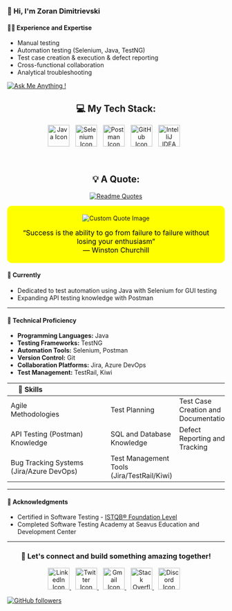 ### 👋 Hi, I'm Zoran Dimitrievski

#### 👨‍💻 Experience and Expertise
- Manual testing
- Automation testing (Selenium, Java, TestNG)
- Test case creation & execution & defect reporting
- Cross-functional collaboration
- Analytical troubleshooting

[![Ask Me Anything !](https://img.shields.io/badge/Ask%20me-anything-1abc9c.svg)](https://www.linkedin.com/in/zoran-dimitrievski/) 


<div align="center">
  <div>
  <h2>💻 My Tech Stack:</h2>
  <a href="https://skillicons.dev" style="display: inline-block; margin-right: 10px;">
    <img src="https://skillicons.dev/icons?i=java" alt="Java Icon" width="50" height="50">
  </a>
  <a href="https://skillicons.dev" style="display: inline-block; margin-right: 10px;">
    <img src="https://skillicons.dev/icons?i=selenium" alt="Selenium Icon" width="50" height="50">
  </a>
  <a href="https://skillicons.dev" style="display: inline-block; margin-right: 10px;">
    <img src="https://skillicons.dev/icons?i=postman" alt="Postman Icon" width="50" height="50">
  </a>
  <a href="https://skillicons.dev" style="display: inline-block; margin-right: 10px;">
    <img src="https://skillicons.dev/icons?i=github" alt="GitHub Icon" width="50" height="50">
  </a>
  <a href="https://upload.wikimedia.org/wikipedia/commons/archive/9/9c/20200803071015%21IntelliJ_IDEA_Icon.svg" style="display: inline-block; margin-right: 10px;">
    <img src="https://static-00.iconduck.com/assets.00/intellij-idea-icon-1024x1014-qi27z6hu.png" alt="IntelliJ IDEA Icon" width="50" height="50">
  </a>
</div>

  &nbsp;&nbsp;&nbsp;
  
 <h2>💡 A Quote:</h2> 
 
  [![Readme Quotes](https://quotes-github-readme.vercel.app/api?type=horizontal&theme=nord)](https://github.com/piyushsuthar/github-readme-quotes)


</div>

<div style="background-color: yellow; padding: 20px; border-radius: 10px; text-align: center;">
  <img src="https://i.etsystatic.com/7388389/r/il/09f150/1904765266/il_794xN.1904765266_bsra.jpg" alt="Custom Quote Image" style="max-width: 100%; margin-bottom: 15px;">
  <p style="color: black; font-size: 16px; margin: 0;">“Success is the ability to go from failure to failure without losing your enthusiasm”<br>― Winston Churchill</p>
</div>



#### 🌱 Currently
- Dedicated to test automation using Java with Selenium for GUI testing
- Expanding API testing knowledge with Postman

---

#### 🚀 Technical Proficiency
- **Programming Languages:** Java
- **Testing Frameworks:** TestNG
- **Automation Tools:** Selenium, Postman
- **Version Control:** Git
- **Collaboration Platforms:** Jira, Azure DevOps
- **Test Management:** TestRail, Kiwi




| 💪 Skills                             |        |                   |
|---|---|---|
| Agile Methodologies                        | Test Planning | Test Case Creation and Documentation |
| API Testing (Postman) Knowledge                  | SQL and Database Knowledge      | Defect Reporting and Tracking     |
| Bug Tracking Systems (Jira/Azure DevOps)             | Test Management Tools (Jira/TestRail/Kiwi) |                   |


---

#### 🌟 Acknowledgments
- Certified in Software Testing - [ISTQB® Foundation Level](https://rb.gy/qs63au)
- Completed Software Testing Academy at Seavus Education and Development Center

---

<div align="center">
  <h3>🤝 Let's connect and build something amazing together!</h3>
  <a href="https://www.linkedin.com/in/zoran-dimitrievski/" target="_blank" style="margin-right: 10px;">
    <img src="https://skillicons.dev/icons?i=linkedin" alt="LinkedIn Icon" width="50" height="50">
  </a>
  <a href="https://twitter.com/Z0ck0" target="_blank" style="margin-right: 10px;">
    <img src="https://skillicons.dev/icons?i=twitter" alt="Twitter Icon" width="50" height="50">
  </a>
  <a href="mailto:zzdimitrievski@gmail.com" target="_blank" style="margin-right: 10px;">
    <img src="https://skillicons.dev/icons?i=gmail" alt="Gmail Icon" width="50" height="50">
  </a>
  <a href="https://stackoverflow.com/users/21779746/zoran-dimitrievski" target="_blank" style="margin-right: 10px;">
    <img src="https://skillicons.dev/icons?i=stackoverflow" alt="Stack Overflow Icon" width="50" height="50">
  </a>
  <a href="https://discord.com/channels/@z0ck0_" target="_blank" style="margin-right: 10px;">
    <img src="https://skillicons.dev/icons?i=discord" alt="Discord Icon" width="50" height="50">
  </a>
</div>



[![GitHub followers](https://img.shields.io/github/followers/Z0ck0.svg?style=social&label=Follow&maxAge=2592000)](https://github.com/Z0ck0?tab=followers)
